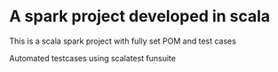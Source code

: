 # A spark project developed in scala
This is a scala spark project with fully set POM and test cases

Automated testcases using scalatest funsuite
